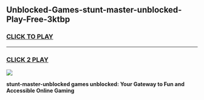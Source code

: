 
## Unblocked-Games-stunt-master-unblocked-Play-Free-3ktbp
<h3>
<a href="https://premium76.site?title=stunt-master-unblocked&ref=23A">CLICK TO PLAY</a></h3>
<hr>

<h3>
<a href="https://premium76.site?title=stunt-master-unblocked&ref=23A">CLICK 2 PLAY</a>
  
</h3>

<a href="https://premium76.site?title=stunt-master-unblocked&ref=23A"><img src="https://clearcache.store/games.png"></a>


**stunt-master-unblocked games unblocked: Your Gateway to Fun and Accessible Online Gaming**
